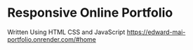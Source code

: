 # Responsive Online Portfolio
Written Using HTML CSS and JavaScript
https://edward-mai-portfolio.onrender.com/#home
